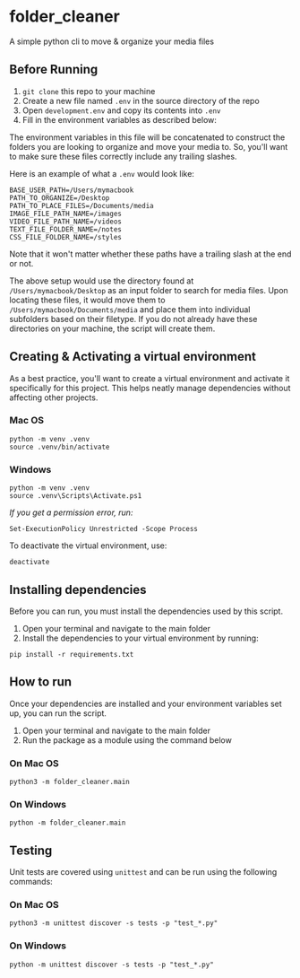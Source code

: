 # folder_cleaner
A simple python cli to move & organize your media files

## Before Running

1. `git clone` this repo to your machine
2. Create a new file named `.env` in the source directory of the repo
3. Open `development.env` and copy its contents into `.env`
4. Fill in the environment variables as described below:

The environment variables in this file will be concatenated to construct the folders you are looking to organize and move your media to. So, you'll want to make sure these files correctly include any trailing slashes.

Here is an example of what a `.env` would look like:

```
BASE_USER_PATH=/Users/mymacbook
PATH_TO_ORGANIZE=/Desktop
PATH_TO_PLACE_FILES=/Documents/media
IMAGE_FILE_PATH_NAME=/images
VIDEO_FILE_PATH_NAME=/videos
TEXT_FILE_FOLDER_NAME=/notes
CSS_FILE_FOLDER_NAME=/styles
```

Note that it won't matter whether these paths have a trailing slash at the end or not.

The above setup would use the directory found at `/Users/mymacbook/Desktop` as an input folder to search for media files. Upon locating these files, it would move them to `/Users/mymacbook/Documents/media` and place them into individual subfolders based on their filetype. If you do not already have these directories on your machine, the script will create them.

## Creating & Activating a virtual environment

As a best practice, you'll want to create a virtual environment and activate it specifically for this project. This helps neatly manage dependencies without affecting other projects.

### Mac OS

```
python -m venv .venv
source .venv/bin/activate
```

### Windows

```
python -m venv .venv
source .venv\Scripts\Activate.ps1
```

_If you get a permission error, run:_

`Set-ExecutionPolicy Unrestricted -Scope Process`

To deactivate the virtual environment, use:

`deactivate`

## Installing dependencies

Before you can run, you must install the dependencies used by this script.

1. Open your terminal and navigate to the main folder
2. Install the dependencies to your virtual environment by running:

`pip install -r requirements.txt`

## How to run

Once your dependencies are installed and your environment variables set up, you can run the script.

1. Open your terminal and navigate to the main folder
2. Run the package as a module using the command below

### On Mac OS

`python3 -m folder_cleaner.main`

### On Windows

`python -m folder_cleaner.main`

## Testing

Unit tests are covered using `unittest` and can be run using the following commands:

### On Mac OS

`python3 -m unittest discover -s tests -p "test_*.py"`

### On Windows

`python -m unittest discover -s tests -p "test_*.py"`
